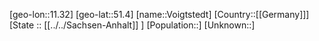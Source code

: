 ﻿---
location: [51.4,11.32]
type: City
tags:
- geo/City


SpocWebEntityId: 35341
isDeleted: false
confidential: public

---
[geo-lon::11.32]
[geo-lat::51.4]
[name::Voigtstedt]
[Country::[[Germany]]]
[State :: [[../../Sachsen-Anhalt]] ]
[Population::]
[Unknown::]

